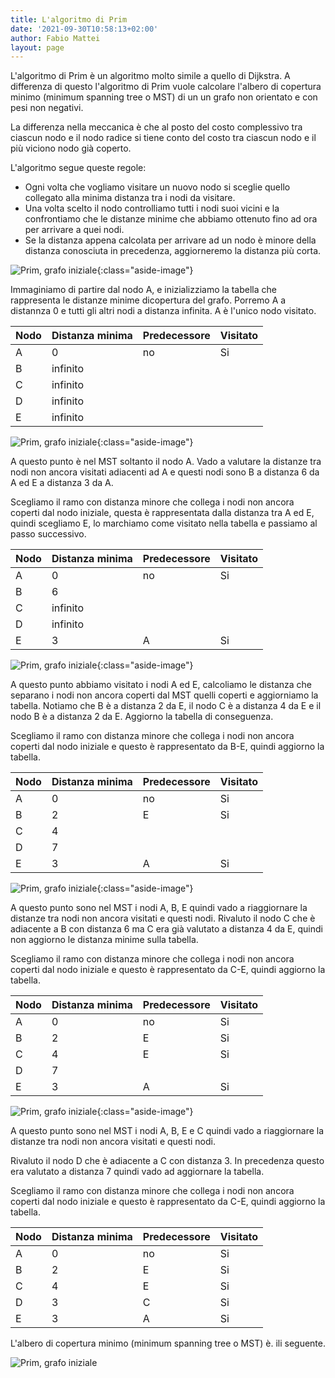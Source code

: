 ```yaml
---
title: L'algoritmo di Prim
date: '2021-09-30T10:58:13+02:00'
author: Fabio Mattei
layout: page
---
```


L'algoritmo di Prim è un algoritmo molto simile a quello di Dijkstra. A differenza di questo l'algoritmo di Prim vuole calcolare l'albero di copertura minimo (minimum spanning tree o MST) di un un grafo non orientato e con pesi non negativi.

La differenza nella meccanica è che al posto del costo complessivo tra ciascun nodo e il nodo radice si tiene conto del costo tra ciascun nodo e il più viciono nodo già coperto.

L'algoritmo segue queste regole:

* Ogni volta che vogliamo visitare un nuovo nodo si sceglie quello collegato alla minima distanza tra i nodi da visitare.
* Una volta scelto il nodo controlliamo tutti i nodi suoi vicini e la confrontiamo che le distanze minime che abbiamo ottenuto fino ad ora per arrivare a quei nodi.
* Se la distanza appena calcolata per arrivare ad un nodo è minore della distanza conosciuta in precedenza, aggiorneremo la distanza più corta.

![Prim, grafo iniziale](/informaticainsieme/images/algoritmi/prim/prim01.png){:class="aside-image"}

Immaginiamo di partire dal nodo A, e inizializziamo la tabella che rappresenta le distanze minime dicopertura del grafo. Porremo A a distannza 0 e tutti gli altri nodi a distanza infinita. A è l'unico nodo visitato.

| Nodo | Distanza minima | Predecessore | Visitato |
| ---- | --------------- | ------------ | -------- |
| A    | 0               | no           | Si       |
| B    | infinito        |              |          |
| C    | infinito        |              |          |
| D    | infinito        |              |          |
| E    | infinito        |              |          |

![Prim, grafo iniziale](/informaticainsieme/images/algoritmi/prim/prim02.png){:class="aside-image"}

A questo punto è nel MST soltanto il nodo A. Vado a valutare la distanze tra nodi non ancora visitati adiacenti ad A e questi nodi sono B a distanza 6 da A ed E a distanza 3 da A.

Scegliamo il ramo con distanza minore che collega i nodi non ancora coperti dal nodo iniziale, questa è rappresentata dalla distanza tra A ed E, quindi scegliamo E, lo marchiamo come visitato nella tabella e passiamo al passo successivo.

| Nodo | Distanza minima | Predecessore | Visitato |
| ---- | --------------- | ------------ | -------- |
| A    | 0               | no           | Si       |
| B    | 6               |              |          |
| C    | infinito        |              |          |
| D    | infinito        |              |          |
| E    | 3               | A            | Si       |

![Prim, grafo iniziale](/informaticainsieme/images/algoritmi/prim/prim03.png){:class="aside-image"}

A questo punto abbiamo visitato i nodi A ed E, calcoliamo le distanza che separano i nodi non ancora coperti dal MST quelli coperti e aggiorniamo la tabella. Notiamo che B è a distanza 2 da E, il nodo C è a distanza 4 da E e il nodo B è a distanza 2 da E. Aggiorno la tabella di conseguenza. 

Scegliamo il ramo con distanza minore che collega i nodi non ancora coperti dal nodo iniziale e questo è rappresentato da B-E, quindi aggiorno la tabella.

| Nodo | Distanza minima | Predecessore | Visitato |
| ---- | --------------- | ------------ | -------- |
| A    | 0               | no           | Si       |
| B    | 2               | E            | Si       |
| C    | 4               |              |          |
| D    | 7               |              |          |
| E    | 3               | A            | Si       |

![Prim, grafo iniziale](/informaticainsieme/images/algoritmi/prim/prim04.png){:class="aside-image"}

A questo punto sono nel MST i nodi A, B, E quindi vado a riaggiornare la distanze tra nodi non ancora visitati e questi nodi. Rivaluto il nodo C che è adiacente a B con distanza 6 ma C era già valutato a distanza 4 da E, quindi non aggiorno le distanza minime sulla tabella.

Scegliamo il ramo con distanza minore che collega i nodi non ancora coperti dal nodo iniziale e questo è rappresentato da C-E, quindi aggiorno la tabella.

| Nodo | Distanza minima | Predecessore | Visitato |
| ---- | --------------- | ------------ | -------- |
| A    | 0               | no           | Si       |
| B    | 2               | E            | Si       |
| C    | 4               | E            | Si       |
| D    | 7               |              |          |
| E    | 3               | A            | Si       |

![Prim, grafo iniziale](/informaticainsieme/images/algoritmi/prim/prim05.png){:class="aside-image"}

A questo punto sono nel MST i nodi A, B, E e C quindi vado a riaggiornare la distanze tra nodi non ancora visitati e questi nodi.

Rivaluto il nodo D che è adiacente a C con distanza 3. In precedenza questo era valutato a distanza 7 quindi vado ad aggiornare la tabella.

Scegliamo il ramo con distanza minore che collega i nodi non ancora coperti dal nodo iniziale e questo è rappresentato da C-E, quindi aggiorno la tabella.

| Nodo | Distanza minima | Predecessore | Visitato |
| ---- | --------------- | ------------ | -------- |
| A    | 0               | no           | Si       |
| B    | 2               | E            | Si       |
| C    | 4               | E            | Si       |
| D    | 3               | C            | Si       |
| E    | 3               | A            | Si       |

L'albero di copertura minimo (minimum spanning tree o MST) è. ili seguente.

![Prim, grafo iniziale](/informaticainsieme/images/algoritmi/prim/prim06.png)




